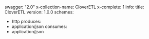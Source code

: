 swagger: "2.0"
x-collection-name: CloverETL
x-complete: 1
info:
  title: CloverETL
  version: 1.0.0
schemes:
- http
produces:
- application/json
consumes:
- application/json